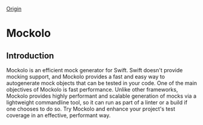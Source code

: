 [Origin](https://github.com/uber/mockolo)

# Mockolo
## Introduction
Mockolo is an efficient mock generator for Swift. Swift doesn't provide mocking support, and Mockolo provides a fast and easy way to autogenerate mock objects that can be tested in your code. One of the main objectives of Mockolo is fast performance. Unlike other frameworks, Mockolo provides highly performant and scalable generation of mocks via a lightweight commandline tool, so it can run as part of a linter or a build if one chooses to do so. Try Mockolo and enhance your project's test coverage in an effective, performant way.

